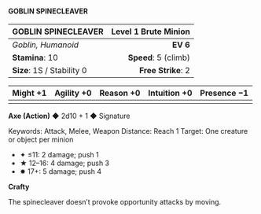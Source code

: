 #### GOBLIN SPINECLEAVER

| GOBLIN SPINECLEAVER | **Level 1 Brute Minion** |
|:-------------------------------------------------- | -------------------------:|
| *Goblin, Humanoid* | **EV 6** |
| **Stamina**: 10 | **Speed**: 5 (climb) |
| **Size**: 1S / Stability 0 | **Free Strike**: 2 |

| **Might** +1 | **Agility** +0 | **Reason** +0 | **Intuition** +0 | **Presence** −1 |
| -------- | ---------- | --------- | ------------ | ----------- |
|  |  |  |  |  |

**Axe (Action)** ◆ 2d10 + 1 ◆ Signature

Keywords: Attack, Melee, Weapon
Distance: Reach 1
Target: One creature or object per minion
- ✦ ≤11: 2 damage; push 1
- ★ 12–16: 4 damage; push 3
- ✸ 17+: 5 damage; push 4

**Crafty**

The spinecleaver doesn’t provoke opportunity attacks by moving.

